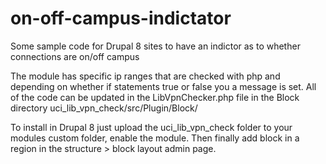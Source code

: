 # on-off-campus-indictator
Some sample code for Drupal 8 sites to have an indictor as to whether connections are on/off campus

The module has specific ip ranges that are checked with php and depending on whether if statements true or false you a message is set. All of the code can be updated in the LibVpnChecker.php file in the Block directory uci_lib_vpn_check/src/Plugin/Block/

To install in Drupal 8 just upload the uci_lib_vpn_check folder to your modules custom folder, enable the module. Then finally add block in a region in the structure > block layout admin page.
